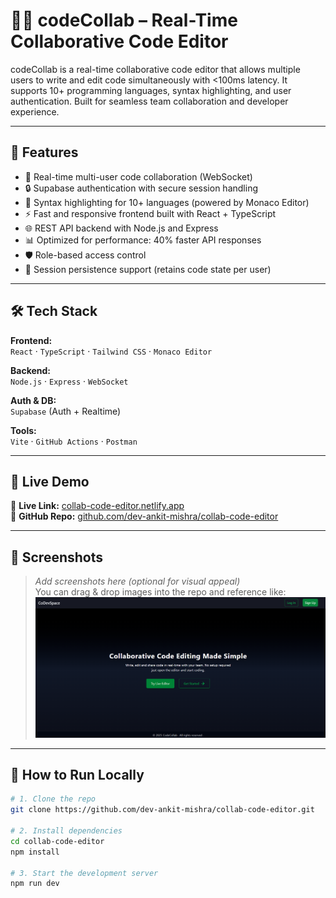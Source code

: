 # 🧑‍💻 codeCollab – Real-Time Collaborative Code Editor

codeCollab is a real-time collaborative code editor that allows multiple users to write and edit code simultaneously with <100ms latency. It supports 10+ programming languages, syntax highlighting, and user authentication. Built for seamless team collaboration and developer experience.

---

## 🌟 Features

- 🧠 Real-time multi-user code collaboration (WebSocket)
- 🔒 Supabase authentication with secure session handling
- 🎨 Syntax highlighting for 10+ languages (powered by Monaco Editor)
- ⚡ Fast and responsive frontend built with React + TypeScript
- 🌐 REST API backend with Node.js and Express
- 📊 Optimized for performance: 40% faster API responses
- 🛡️ Role-based access control
- 💾 Session persistence support (retains code state per user)

---

## 🛠️ Tech Stack

**Frontend:**  
`React` · `TypeScript` · `Tailwind CSS` · `Monaco Editor`  

**Backend:**  
`Node.js` · `Express` · `WebSocket`

**Auth & DB:**  
`Supabase` (Auth + Realtime)

**Tools:**  
`Vite` · `GitHub Actions` · `Postman`

---

## 🚀 Live Demo

🔗 **Live Link:** [collab-code-editor.netlify.app](https://collab-code-editor.netlify.app)  
🔗 **GitHub Repo:** [github.com/dev-ankit-mishra/collab-code-editor](https://github.com/dev-ankit-mishra/collab-code-editor)

---

## 📸 Screenshots

> _Add screenshots here (optional for visual appeal)_  
> You can drag & drop images into the repo and reference like:  
> ![Editor Screenshot](./client/src/assets/home.png)

---

## 🧪 How to Run Locally

```bash
# 1. Clone the repo
git clone https://github.com/dev-ankit-mishra/collab-code-editor.git

# 2. Install dependencies
cd collab-code-editor
npm install

# 3. Start the development server
npm run dev
